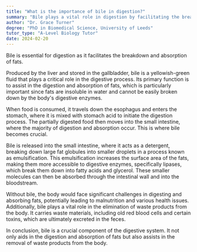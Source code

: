 ```yaml
---
title: "What is the importance of bile in digestion?"
summary: "Bile plays a vital role in digestion by facilitating the breakdown and absorption of fats, making it essential for effective nutrient processing in the body."
author: "Dr. Grace Turner"
degree: "PhD in Biomedical Science, University of Leeds"
tutor_type: "A-Level Biology Tutor"
date: 2024-02-20
---
```


Bile is essential for digestion as it facilitates the breakdown and absorption of fats.

Produced by the liver and stored in the gallbladder, bile is a yellowish-green fluid that plays a critical role in the digestive process. Its primary function is to assist in the digestion and absorption of fats, which is particularly important since fats are insoluble in water and cannot be easily broken down by the body's digestive enzymes.

When food is consumed, it travels down the esophagus and enters the stomach, where it is mixed with stomach acid to initiate the digestion process. The partially digested food then moves into the small intestine, where the majority of digestion and absorption occur. This is where bile becomes crucial.

Bile is released into the small intestine, where it acts as a detergent, breaking down large fat globules into smaller droplets in a process known as emulsification. This emulsification increases the surface area of the fats, making them more accessible to digestive enzymes, specifically lipases, which break them down into fatty acids and glycerol. These smaller molecules can then be absorbed through the intestinal wall and into the bloodstream.

Without bile, the body would face significant challenges in digesting and absorbing fats, potentially leading to malnutrition and various health issues. Additionally, bile plays a vital role in the elimination of waste products from the body. It carries waste materials, including old red blood cells and certain toxins, which are ultimately excreted in the feces.

In conclusion, bile is a crucial component of the digestive system. It not only aids in the digestion and absorption of fats but also assists in the removal of waste products from the body.
    